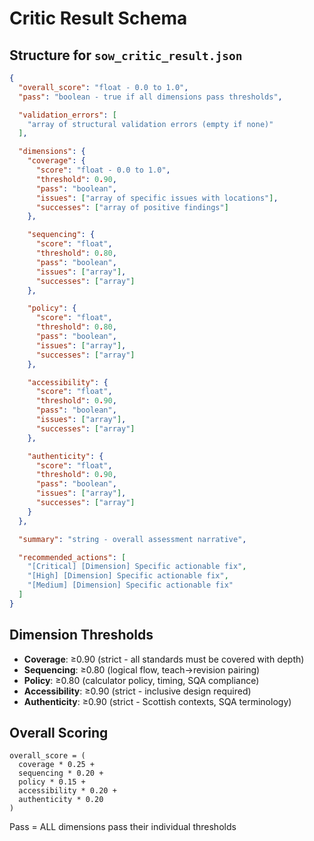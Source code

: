 # Critic Result Schema

## Structure for `sow_critic_result.json`

```json
{
  "overall_score": "float - 0.0 to 1.0",
  "pass": "boolean - true if all dimensions pass thresholds",

  "validation_errors": [
    "array of structural validation errors (empty if none)"
  ],

  "dimensions": {
    "coverage": {
      "score": "float - 0.0 to 1.0",
      "threshold": 0.90,
      "pass": "boolean",
      "issues": ["array of specific issues with locations"],
      "successes": ["array of positive findings"]
    },

    "sequencing": {
      "score": "float",
      "threshold": 0.80,
      "pass": "boolean",
      "issues": ["array"],
      "successes": ["array"]
    },

    "policy": {
      "score": "float",
      "threshold": 0.80,
      "pass": "boolean",
      "issues": ["array"],
      "successes": ["array"]
    },

    "accessibility": {
      "score": "float",
      "threshold": 0.90,
      "pass": "boolean",
      "issues": ["array"],
      "successes": ["array"]
    },

    "authenticity": {
      "score": "float",
      "threshold": 0.90,
      "pass": "boolean",
      "issues": ["array"],
      "successes": ["array"]
    }
  },

  "summary": "string - overall assessment narrative",

  "recommended_actions": [
    "[Critical] [Dimension] Specific actionable fix",
    "[High] [Dimension] Specific actionable fix",
    "[Medium] [Dimension] Specific actionable fix"
  ]
}
```

## Dimension Thresholds

- **Coverage**: ≥0.90 (strict - all standards must be covered with depth)
- **Sequencing**: ≥0.80 (logical flow, teach→revision pairing)
- **Policy**: ≥0.80 (calculator policy, timing, SQA compliance)
- **Accessibility**: ≥0.90 (strict - inclusive design required)
- **Authenticity**: ≥0.90 (strict - Scottish contexts, SQA terminology)

## Overall Scoring

```
overall_score = (
  coverage * 0.25 +
  sequencing * 0.20 +
  policy * 0.15 +
  accessibility * 0.20 +
  authenticity * 0.20
)
```

Pass = ALL dimensions pass their individual thresholds
